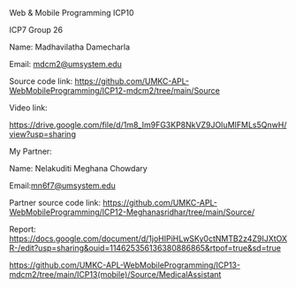 Web & Mobile Programming ICP10

ICP7 Group 26

Name: Madhavilatha Damecharla

Email: mdcm2@umsystem.edu

Source code link: 
https://github.com/UMKC-APL-WebMobileProgramming/ICP12-mdcm2/tree/main/Source

Video link:  

https://drive.google.com/file/d/1m8_Im9FG3KP8NkVZ9JOIuMIFMLs5QnwH/view?usp=sharing

My Partner:

Name: Nelakuditi Meghana Chowdary

Email:mn6f7@umsystem.edu

Partner source code link: 
https://github.com/UMKC-APL-WebMobileProgramming/ICP12-Meghanasridhar/tree/main/Source/


Report: https://docs.google.com/document/d/1joHIPiHLwSKy0ctNMTB2z4Z9IJXtOXR-/edit?usp=sharing&ouid=114625356136380886865&rtpof=true&sd=true

https://github.com/UMKC-APL-WebMobileProgramming/ICP13-mdcm2/tree/main/ICP13(mobile)/Source/MedicalAssistant
